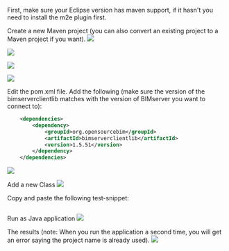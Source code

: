 First, make sure your Eclipse version has maven support, if it hasn't you need to install the m2e plugin first.

Create a new Maven project (you can also convert an existing project to a Maven project if you want).
![](https://github.com/opensourceBIM/BIMserver/blob/master/Documentation/img/createproject.png)

![](https://github.com/opensourceBIM/BIMserver/blob/master/Documentation/img/createmavenproject.png)

![](https://github.com/opensourceBIM/BIMserver/blob/master/Documentation/img/createmavenproject2.png)

![](https://github.com/opensourceBIM/BIMserver/blob/master/Documentation/img/createmavenproject3.png)

Edit the pom.xml file. Add the following (make sure the version of the bimserverclientlib matches with the version of BIMserver you want to connect to):
```xml
	<dependencies>
		<dependency>
			<groupId>org.opensourcebim</groupId>
			<artifactId>bimserverclientlib</artifactId>
			<version>1.5.51</version>
		</dependency>
	</dependencies>
```

![](https://github.com/opensourceBIM/BIMserver/blob/master/Documentation/img/editpom.png)

Add a new Class
![](https://github.com/opensourceBIM/BIMserver/blob/master/Documentation/img/addclass.png)

Copy and paste the following test-snippet:
```java

```

Run as Java application
![](https://github.com/opensourceBIM/BIMserver/blob/master/Documentation/img/runasjava.png)

The results (note: When you run the application a second time, you will get an error saying the project name is already used).
![](https://github.com/opensourceBIM/BIMserver/blob/master/Documentation/img/runasjavaresults.png)

